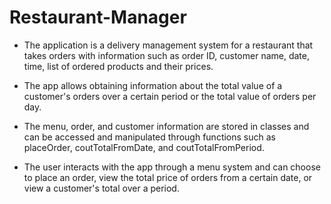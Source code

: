 # Restaurant-Manager

- The application is a delivery management system for a restaurant that takes orders with information such as order ID, customer name, date, time, list of ordered products and their prices. 

- The app allows obtaining information about the total value of a customer's orders over a certain period or the total value of orders per day. 

- The menu, order, and customer information are stored in classes and can be accessed and manipulated through functions such as placeOrder, coutTotalFromDate, and coutTotalFromPeriod. 

- The user interacts with the app through a menu system and can choose to place an order, view the total price of orders from a certain date, or view a customer's total over a period.
